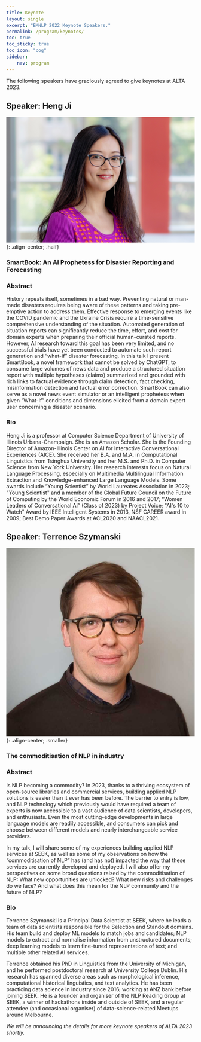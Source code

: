 ```yaml
---
title: Keynote 
layout: single
excerpt: "EMNLP 2022 Keynote Speakers."
permalink: /program/keynotes/
toc: true
toc_sticky: true
toc_icon: "cog"
sidebar: 
    nav: program
---
```

<style>
    .half {
    width: 50%;
    height: 50%
    }
    .smaller {
    width: 40%;
    height: 40%
    }
</style>
    

The following speakers have graciously agreed to give keynotes at ALTA 2023.

## Speaker: Heng Ji

![Heng Ji](/assets/images/keynotes/HengJi.jpg){: .align-center; .half}

### SmartBook: An AI Prophetess for Disaster Reporting and Forecasting

### Abstract
History repeats itself, sometimes in a bad way. Preventing natural or man-made disasters requires being aware of these patterns and taking pre-emptive action to address them. Effective response to emerging events like the COVID pandemic and the Ukraine Crisis require a time-sensitive comprehensive understanding of the situation. Automated generation of situation reports can significantly reduce the time, effort, and cost for domain experts when preparing their official human-curated reports. However, AI research toward this goal has been very limited, and no successful trials have yet been conducted to automate such report generation and “what-if” disaster forecasting. In this talk I present SmartBook, a novel framework that cannot be solved by ChatGPT, to consume large volumes of news data and produce a structured situation report with multiple hypotheses (claims) summarized and grounded with rich links to factual evidence through claim detection, fact checking, misinformation detection and factual error correction. SmartBook can also serve as a novel news event simulator or an intelligent prophetess when given “What-if” conditions and dimensions elicited from a domain expert user concerning a disaster scenario. 

### Bio
Heng Ji is a professor at Computer Science Department of University of Illinois Urbana-Champaign. She is an Amazon Scholar. She is the Founding Director of Amazon-Illinois Center on AI for Interactive Conversational Experiences (AICE). She received her B.A. and M.A. in Computational Linguistics from Tsinghua University and her M.S. and Ph.D. in Computer Science from New York University. Her research interests focus on Natural Language Processing, especially on Multimedia Multilingual Information Extraction and Knowledge-enhanced Large Language Models. Some awards include “Young Scientist” by World Laureates Association in 2023; "Young Scientist" and a member of the Global Future Council on the Future of Computing by the World Economic Forum in 2016 and 2017; “Women Leaders of Conversational AI” (Class of 2023) by Project Voice; "AI's 10 to Watch" Award by IEEE Intelligent Systems in 2013, NSF CAREER award in 2009; Best Demo Paper Awards at ACL2020 and NAACL2021. 


## Speaker: Terrence Szymanski

![Terrence Szymanski](/assets/images/keynotes/Terry.jpg){: .align-center; .smaller}

### The commoditisation of NLP in industry

### Abstract
Is NLP becoming a commodity? In 2023, thanks to a thriving ecosystem of open-source libraries and commercial services, building applied NLP solutions is easier than it ever has been before. The barrier to entry is low, and NLP technology which previously would have required a team of experts is now accessible to a vast audience of data scientists, developers, and enthusiasts. Even the most cutting-edge developments in large language models are readily accessible, and consumers can pick and choose between different models and nearly interchangeable service providers.

In my talk, I will share some of my experiences building applied NLP services at SEEK, as well as some of my observations on how the “commoditisation of NLP” has (and has not) impacted the way that these services are currently developed and deployed. I will also offer my perspectives on some broad questions raised by the commoditisation of NLP: What new opportunities are unlocked? What new risks and challenges do we face? And what does this mean for the NLP community and the future of NLP?


### Bio
Terrence Szymanski is a Principal Data Scientist at SEEK, where he leads a team of data scientists responsible for the Selection and Standout domains. His team build and deploy ML models to match jobs and candidates; NLP models to extract and normalise information from unstructured documents; deep learning models to learn fine-tuned representations of text; and multiple other related AI services. 

Terrence obtained his PhD in Linguistics from the University of Michigan, and he performed postdoctoral research at University College Dublin. His research has spanned diverse areas such as morphological inference, computational historical linguistics, and text analytics. He has been practicing data science in industry since 2016, working at ANZ bank before joining SEEK. He is a founder and organiser of the NLP Reading Group at SEEK, a winner of hackathons inside and outside of SEEK, and a regular attendee (and occasional organiser) of data-science-related Meetups around Melbourne.


*We will be announcing the details for more keynote speakers of ALTA 2023 shortly.*